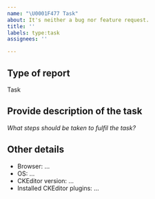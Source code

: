 ```yaml
---
name: "\U0001F477 Task"
about: It's neither a bug nor feature request.
title: ''
labels: type:task
assignees: ''

---
```


## Type of report

Task

## Provide description of the task

*What steps should be taken to fulfil the task?*

## Other details

* Browser: …
* OS: …
* CKEditor version: …
* Installed CKEditor plugins: …
